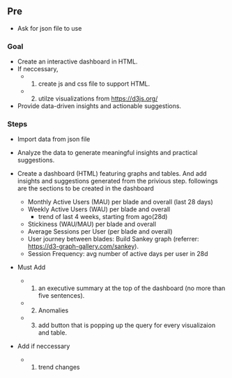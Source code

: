 ## Pre
- Ask for json file to use

### Goal
- Create an interactive dashboard in HTML.
- If neccessary, 
    - 1) create js and css file to support HTML.
    - 2) utilze visualizations from https://d3js.org/
- Provide data-driven insights and actionable suggestions.


### Steps
- Import data from json file
- Analyze the data to generate meaningful insights and practical suggestions.
- Create a dashboard (HTML) featuring graphs and tables. And add insights and suggestions generated from the privious step. followings are the sections to be created in the dashboard
    - Monthly Active Users (MAU) per blade and overall (last 28 days)
    - Weekly Active Users (WAU) per blade and overall
        - trend of last 4 weeks, starting from ago(28d)
    - Stickiness (WAU/MAU) per blade and overall
    - Average Sessions per User (per blade and overall)
    - User journey between blades: Build Sankey graph (referrer: https://d3-graph-gallery.com/sankey).
    - Session Frequency: avg number of active days per user in 28d

- Must Add 
    - 1) an executive summary at the top of the dashboard (no more than five sentences).
    - 2) Anomalies
    - 3) add button that is popping up the query for every visualizaion and table.
- Add if neccessary
    - 1) trend changes
